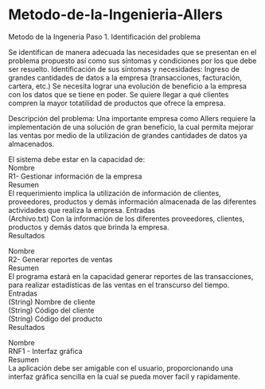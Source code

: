 # Metodo-de-la-Ingenieria-Allers
Metodo de la Ingeneria
Paso 1. Identificación del problema

Se identifican de manera adecuada las necesidades que se presentan en el problema propuesto así como sus síntomas y condiciones por los que debe ser resuelto.
Identificación de sus síntomas y necesidades:
Ingreso de grandes cantidades de datos a la empresa (transacciones, facturación, cartera, etc.)
Se necesita lograr una evolución de beneficio a la empresa con los datos que se tiene en poder.
Se quiere llegar a qué clientes compren la mayor totatilidad de productos que ofrece la empresa.
 
Descripción del problema:
Una importante empresa como Allers requiere la implementación de una solución de gran beneficio, la cual permita mejorar las ventas por medio de la utilización de grandes cantidades de datos ya almacenados. 

El sistema debe estar en la capacidad de:  
Nombre  
R1- Gestionar información de la empresa  
Resumen  
El requerimiento implica la utilización de información de clientes, proveedores, productos y demás información almacenada de las diferentes actividades que realiza la empresa. 
Entradas  
(Archivo.txt) Con la información de los diferentes proveedores, clientes, productos y demás datos que brinda la empresa.  
Resultados  
  
  
Nombre  
R2- Generar reportes de ventas  
Resumen  
El programa estará en la capacidad generar reportes de las transacciones, para realizar estadísticas de las ventas en el transcurso del tiempo. 
Entradas  
(String) Nombre de cliente  
(String) Código del cliente  
(String) Código del producto   
Resultados  
  

Nombre  
RNF1 - Interfaz gráfica  
Resumen  
La aplicación debe ser amigable con el usuario, proporcionando una interfaz gráfica sencilla en la cual se pueda mover facil y rapidamente.  
  






